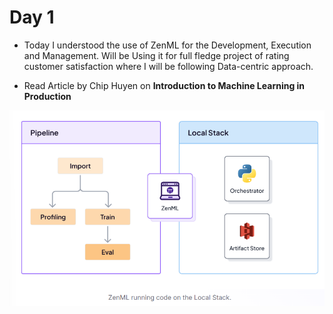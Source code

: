 # Day 1 
- Today I understood the use of ZenML for the Development, Execution and Management. Will be Using it for full fledge project of rating customer satisfaction where I will be following Data-centric approach.

- Read Article by Chip Huyen on **Introduction to Machine Learning in Production**

![alt text](Photos/ZenML_Workflow.png)